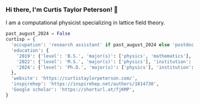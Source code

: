 ### Hi there, I'm Curtis Taylor Peterson! 👋

I am a computational physicist specializing in lattice field theory. 

```python
past_august_2024 = False
curtisp = {
  'occupation': 'research assistant' if past_august_2024 else 'postdoc at Michigan State University',
  'education': {
    '2019': {'level': 'B.S.', 'major(s)': ['physics', 'mathematics'], 'institution': 'Arizona State University'},
    '2022': {'level': 'M.S.', 'major(s)': ['physics'], 'institution': 'University of Colorado Boulder'},
    '2024': {'level': 'Ph.D.', 'major(s)': ['physics'], 'institution': 'University of Colorado Boulder'},
  },
  'website': 'https://curtistaylorpeterson.com/',
  'inspirehep': 'https://inspirehep.net/authors/1814730', 
  'Google scholar': 'https://shorturl.at/fjKMP',
}
```

<!--
**ctpeterson/ctpeterson** is a ✨ _special_ ✨ repository because its `README.md` (this file) appears on your GitHub profile.

Here are some ideas to get you started:

- 🔭 I’m currently working on ...
- 🌱 I’m currently learning ...
- 👯 I’m looking to collaborate on ...
- 🤔 I’m looking for help with ...
- 💬 Ask me about ...
- 📫 How to reach me: ...
- 😄 Pronouns: ...
- ⚡ Fun fact: ...
-->
